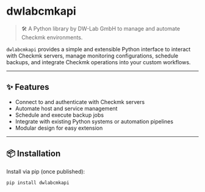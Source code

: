 # dwlabcmkapi

> 🛠️ A Python library by DW-Lab GmbH to manage and automate Checkmk environments.

`dwlabcmkapi` provides a simple and extensible Python interface to interact with Checkmk servers, manage monitoring configurations, schedule backups, and integrate Checkmk operations into your custom workflows.

---

## ✨ Features

- Connect to and authenticate with Checkmk servers
- Automate host and service management
- Schedule and execute backup jobs
- Integrate with existing Python systems or automation pipelines
- Modular design for easy extension

---

## 📦 Installation

Install via pip (once published):

```bash
pip install dwlabcmkapi
